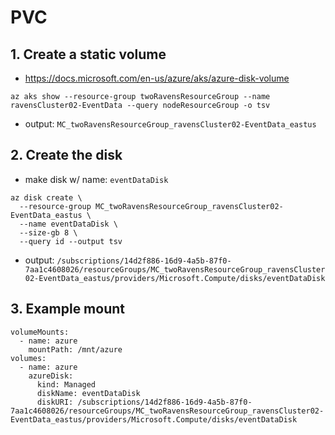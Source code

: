 
# PVC

## 1. Create a static volume
  - https://docs.microsoft.com/en-us/azure/aks/azure-disk-volume

```
az aks show --resource-group twoRavensResourceGroup --name ravensCluster02-EventData --query nodeResourceGroup -o tsv
```

- output: `MC_twoRavensResourceGroup_ravensCluster02-EventData_eastus`


## 2. Create the disk

- make disk w/ name: `eventDataDisk`

```
az disk create \
  --resource-group MC_twoRavensResourceGroup_ravensCluster02-EventData_eastus \
  --name eventDataDisk \
  --size-gb 8 \
  --query id --output tsv
```

- output: `/subscriptions/14d2f886-16d9-4a5b-87f0-7aa1c4608026/resourceGroups/MC_twoRavensResourceGroup_ravensCluster02-EventData_eastus/providers/Microsoft.Compute/disks/eventDataDisk`


## 3. Example mount

```
volumeMounts:
  - name: azure
    mountPath: /mnt/azure
volumes:
  - name: azure
    azureDisk:
      kind: Managed
      diskName: eventDataDisk
      diskURI: /subscriptions/14d2f886-16d9-4a5b-87f0-7aa1c4608026/resourceGroups/MC_twoRavensResourceGroup_ravensCluster02-EventData_eastus/providers/Microsoft.Compute/disks/eventDataDisk


```
